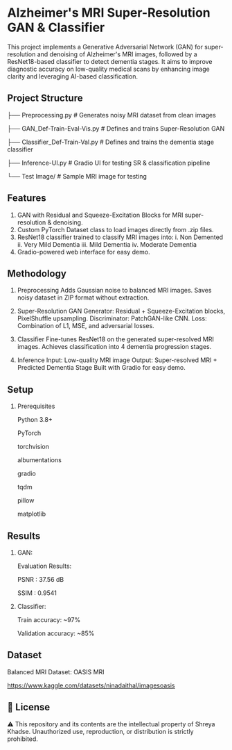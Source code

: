 # Alzheimer's MRI Super-Resolution GAN & Classifier
This project implements a Generative Adversarial Network (GAN) for super-resolution and denoising of Alzheimer's MRI images, followed by a ResNet18-based classifier to detect dementia stages. It aims to improve diagnostic accuracy on low-quality medical scans by enhancing image clarity and leveraging AI-based classification.

## Project Structure

├── Preprocessing.py                # Generates noisy MRI dataset from clean images

├── GAN_Def-Train-Eval-Vis.py       # Defines and trains Super-Resolution GAN

├── Classifier_Def-Train-Val.py     # Defines and trains the dementia stage classifier

├── Inference-UI.py                 # Gradio UI for testing SR & classification pipeline

└── Test Image/                      # Sample MRI image for testing

## Features
1. GAN with Residual and Squeeze-Excitation Blocks for MRI super-resolution & denoising.
2. Custom PyTorch Dataset class to load images directly from .zip files.
3. ResNet18 classifier trained to classify MRI images into:
    i.    Non Demented
    ii.   Very Mild Dementia
    iii.  Mild Dementia
    iv.   Moderate Dementia
4. Gradio-powered web interface for easy demo.

## Methodology
1. Preprocessing
  Adds Gaussian noise to balanced MRI images.
  Saves noisy dataset in ZIP format without extraction.

2. Super-Resolution GAN
  Generator: Residual + Squeeze-Excitation blocks, PixelShuffle upsampling.
  Discriminator: PatchGAN-like CNN.
  Loss: Combination of L1, MSE, and adversarial losses.

3. Classifier
  Fine-tunes ResNet18 on the generated super-resolved MRI images.
  Achieves classification into 4 dementia progression stages.

4. Inference
  Input: Low-quality MRI image
  Output: Super-resolved MRI + Predicted Dementia Stage
  Built with Gradio for easy demo.


## Setup
1. Prerequisites

   Python 3.8+

   PyTorch

   torchvision

   albumentations

   gradio

   tqdm

   pillow

   matplotlib

## Results
1. GAN:

   Evaluation Results:

     PSNR : 37.56 dB

     SSIM : 0.9541
3. Classifier:

     Train accuracy: ~97%

     Validation accuracy: ~85%

## Dataset
Balanced MRI Dataset: OASIS MRI

https://www.kaggle.com/datasets/ninadaithal/imagesoasis

## 📜 License

⚠️ This repository and its contents are the intellectual property of Shreya Khadse. Unauthorized use, reproduction, or distribution is strictly prohibited.

